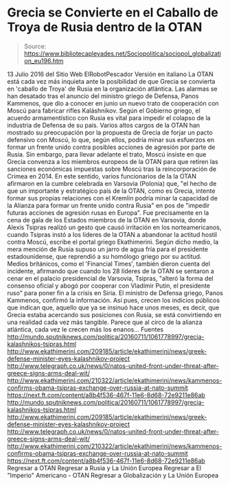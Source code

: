 # Grecia se Convierte en el Caballo de Troya de Rusia dentro de la OTAN

> Source: https://www.bibliotecapleyades.net/Sociopolitica/sociopol_globalization_eu196.htm

13 Julio 2016
del Sitio Web ElRobotPescador
Versión en italiano
La OTAN está cada vez más inquieta ante la posibilidad de que Grecia se convierta en 'caballo de Troya' de Rusia en la organización atlántica. Las alarmas se han desatado tras el anuncio del ministro griego de Defensa, Panos Kammenos, que dio a conocer en junio un nuevo trato de cooperación con Moscú para fabricar rifles Kaláshnikov. Según el Gobierno griego, el acuerdo armamentístico con Rusia es vital para impedir el colapso de la industria de Defensa de su país. Varios altos cargos de la OTAN han mostrado su preocupación por la propuesta de Grecia de forjar un pacto defensivo con Moscú, lo que, según ellos, podría minar sus esfuerzos en formar un frente unido contra posibles acciones de agresión por parte de Rusia. Sin embargo, para llevar adelante el trato, Moscú insiste en que Grecia convenza a los miembros europeos de la OTAN para que retiren las sanciones económicas impuestas sobre Moscú tras la reincorporación de Crimea en 2014. En este sentido, varios funcionarios de la la OTAN afirmaron en la cumbre celebrada en Varsovia (Polonia) que,
"el hecho de que un importante y estratégico país de la OTAN, como es Grecia, intente formar sus propias relaciones con el Kremlin podría minar la capacidad de la Alianza para formar un frente unido contra Rusia" en pos de "impedir futuras acciones de agresión rusas en Europa".
Fue precisamente en la cena de gala de los Estados miembros de la OTAN en Varsovia, donde Alexis Tsipras realizó un gesto que causó irritación en los norteamericanos, cuando Tsipras instó a los líderes de la OTAN a abandonar la actitud hostil contra Moscú, escribe el portal griego Ekathimerini. Según dicho medio, la mera mención de Rusia supuso un jarro de agua fría para el presidente estadounidense, que reprendió a su homólogo griego por su actitud.
Medios británicos, como el 'Financial Times', también dieron cuenta del incidente, afirmando que cuando los 28 líderes de la OTAN se sentaron a cenar en el palacio presidencial de Varsovia, Tsipras,
"alteró la forma del consenso oficial y abogó por cooperar con Vladímir Putin, el presidente ruso" para poner fin a la crisis en Siria.
El ministro de Defensa griego, Panos Kammenos, confirmó la información. Así pues, crecen los indicios públicos que indican que, aquello que ya se insinuó hace unos meses, es decir, que Grecia estaba acercando sus posiciones con Rusia, se está convirtiendo en una realidad cada vez más tangible. Parece que al circo de la alianza atlántica, cada vez le crecen más los enanos...
Fuentes
http://mundo.sputniknews.com/politica/20160711/1061778997/grecia-kalashnikos-tsipras.html http://www.ekathimerini.com/209185/article/ekathimerini/news/greek-defense-minister-eyes-kalashnikov-project http://www.telegraph.co.uk/news/0/natos-united-front-under-threat-after-greece-signs-arms-deal-wit/ http://www.ekathimerini.com/210322/article/ekathimerini/news/kammenos-confirms-obama-tsipras-exchange-over-russia-at-nato-summit https://next.ft.com/content/a8b4f536-467f-11e6-8d68-72e9211e86ab
http://mundo.sputniknews.com/politica/20160711/1061778997/grecia-kalashnikos-tsipras.html
http://www.ekathimerini.com/209185/article/ekathimerini/news/greek-defense-minister-eyes-kalashnikov-project
http://www.telegraph.co.uk/news/0/natos-united-front-under-threat-after-greece-signs-arms-deal-wit/
http://www.ekathimerini.com/210322/article/ekathimerini/news/kammenos-confirms-obama-tsipras-exchange-over-russia-at-nato-summit
https://next.ft.com/content/a8b4f536-467f-11e6-8d68-72e9211e86ab
Regresar a OTAN
Regresar a Rusia y La Unión Europea
Regresar a El "Imperio" Americano - OTAN
Regresar a Globalización y La Unión Europea

